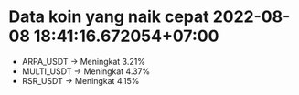 # Data koin yang naik cepat 2022-08-08 18:41:16.672054+07:00

* ARPA_USDT -> Meningkat 3.21%
* MULTI_USDT -> Meningkat 4.37%
* RSR_USDT -> Meningkat 4.15%
